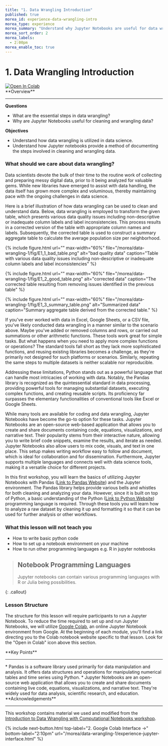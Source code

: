 ```yaml
---
title: "1. Data Wrangling Introduction"
published: true
morea_id: experience-data-wrangling-intro
morea_type: experience
morea_summary: "Understand why Jupyter Notebooks are useful for data wrangling"
morea_sort_order: 2
morea_labels:
  - 2:00pm
morea_enable_toc: true
---
```



# 1. Data Wrangling Introduction

<a target="_blank" href="https://colab.research.google.com/github/mahdi-b/change-hi.github.io/blob/main/morea/data-wrangling-1/Notebook/01-introduction.ipynb">
  <img src="https://colab.research.google.com/assets/colab-badge.svg" alt="Open In Colab"/>
</a>


<div class="alert alert-success mt-3" role="alert" markdown="1">
<i class="fa-solid fa-globe fa-xl"></i> **Overview**
<hr/>

**Questions**
  * What are the essential steps in data wrangling?
  * Why are Jupyter Notebooks useful for cleaning and wrangling data?

**Objectives**
  * Understand how data wrangling is utilized in data science.
  * Understand how Jupyter notebooks provide a method of documenting the steps involved in cleaning and wrangling data.

</div>

### What should we care about data wrangling?

Data scientists devote the bulk of their time to the routine work of collecting and preparing messy digital data, prior to it being analyzed for valuable gems. While new libraries have emerged to assist with data handling, the data itself has grown more complex and voluminous, thereby maintaining pace with the ongoing challenges in data science.

Here is a brief illustration of how data wrangling can be used to clean and understand data. Below, data wrangling is employed to transform the given table, which presents various data quality issues including non-descriptive or inadequate column labels and label inconsistencies. This process results in a corrected version of the table with appropriate column names and labels. Subsequently, the corrected table is used to construct a summary aggregate table to calculate the average population size per neighborhood.



{% include figure.html url="" max-width="60%" file="/morea/data-wrangling-1/fig/E1_1_bad_table.png" alt="bad quality data" caption="Table with various data quality issues including non-descriptive or inadequate column labels and label inconsistencies" %}


{% include figure.html url="" max-width="60%" file="/morea/data-wrangling-1/fig/E1_2_good_table.png" alt="corrected data" caption="The corrected table resulting from removing issues identified in the previous table" %}

{% include figure.html url="" max-width="60%" file="/morea/data-wrangling-1/fig/E1_3_summary_table.png" alt="Summarized data" caption="Summary aggregate table derived from the corrected table." %}



If you've ever worked with data in Excel, Google Sheets, or a CSV file, you've likely conducted data wrangling in a manner similar to the scenario above. Maybe you've added or removed columns and rows, or carried out summations or other arithmetic functions. These tools work great for simple tasks. But what happens when you need to apply more complex functions or operations? The standard tools fall short as they lack more sophisticated functions, and reusing existing libraries becomes a challenge, as they're primarily not designed for such platforms or scenarios. Similarly, repeating the same steps to multiple datasets is neither scalable nor reproducible.

Addressing these limitations, Python stands out as a powerful language that can handle most intricacies of working with data. Notably, the Pandas library is recognized as the quintessential standard in data processing, providing powerful tools for managing substantial datasets, executing complex functions, and creating reusable scripts. Its proficiency far surpasses the elementary functionalities of conventional tools like Excel or Google Sheets.

While many tools are available for coding and data wrangling, Jupyter Notebooks have become the go-to option for these tasks. Jupyter Notebooks are an open-source web-based application that allows you to create and share documents containing code, equations, visualizations, and narrative text. Their popularity stems from their interactive nature, allowing you to write brief code snippets, examine the results, and iterate as needed. Jupyter Notebooks also allow users to mix code, visuals, and text in one place. This setup makes writing workflow easy to follow and document, which is ideal for collaboration and for dissemination. Furthermore, Jupyter supports multiple languages and connects well with data science tools, making it a versatile choice for different projects. 

In this first workshop, you will learn the basics of utilizing Jupyter Notebooks with Pandas ([Link to Pandas Website](https://pandas.pydata.org/)) and the Jupyter environment. The Pandas library helps provide various bells and whistles for both cleaning and analyzing your data. However, since it is built on top of Python, a basic understanding of the Python ([Link to Python Website](https://www.python.org/)) programming language is required. Through these tools you will learn how to analyze a raw dataset by cleaning it up and formatting it so that it can be used for further analysis or other workflows.

### What this lesson will **not** teach you

- How to write basic python code
- How to set up a notebook environment on your machine
- How to run other programming languages e.g. R in jupyter notebooks

> ## Notebook Programming Languages
>
> Jupyter notebooks can contain various programming languages with R or Julia being possibilities.
>
{: .callout}

### Lesson Structure

The structure for this lesson will require participants to run a Jupyter Notebook. To reduce the time required to set up and run Jupyter Notebooks, we will utilize [Google Colab](https://colab.research.google.com/), an online Jupyter Notebook environment from Google. At the beginning of each module, you'll find a link directing you to the Colab notebook website specific to that lesson. Look for the "Open in Colab" icon above this section.


<div class="alert alert-success mt-3" role="alert" markdown="1">
<i class="fa-solid fa-globe fa-xl"></i> **Key Points**
<hr/>
* Pandas is a software library used primarily for data manipulation and analysis. It offers data structures and operations for manipulating numerical tables and time series using Python.
* Jupyter Notebooks are an open-source web application that allows you to create and share documents containing live code, equations, visualizations, and narrative text. They're widely used for data analysis, scientific research, and education.
</div>


<div class="alert alert-info" role="alert" markdown="1">
<i class="fa-solid fa-circle-info fa-xl"></i> **Acknowledgements**
<hr/>

This workshop contains material we used and modified from the [Introduction to Data Wrangling with Computational Notebooks workshop](https://ci-tracs.github.io/Data_Wrangling_with_Computational_Notebooks/).

</div>

{% include next-button.html 
           top-label="2. Google Colab Interface ->" 
           bottom-label="2:10pm" 
           url="/morea/data-wrangling-1/experience-jupyter-interface.html" %}
